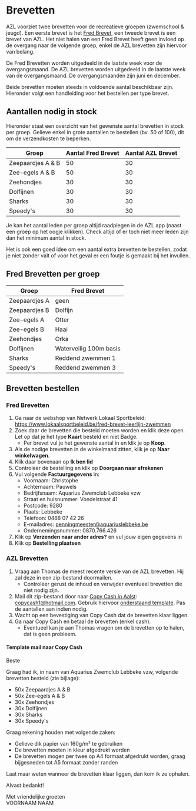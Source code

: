 # Brevetten

AZL voorziet twee brevetten voor de recreatieve groepen (zwemschool & jeugd). Een eerste brevet is het [Fred Brevet](https://fredbrevet.be), een tweede brevet is een brevet van AZL. Het niet halen van een Fred Brevet heeft geen invloed op de overgang naar de volgende groep, enkel de AZL brevetten zijn hiervoor van belang.

De Fred Brevetten worden uitgedeeld in de laatste week voor de overgangsmaand. De AZL brevetten worden uitgedeeld in de laatste week van de overgangsmaand. De overgangsmaanden zijn juni en december.

Beide brevetten moeten steeds in voldoende aantal beschikbaar zijn. Hieronder volgt een handleiding voor het bestellen per type brevet.

## Aantallen nodig in stock

Hieronder staat een overzicht van het gewenste aantal brevetten in stock per groep. Gelieve enkel in grote aantallen te bestellen (bv. 50 of 100), dit om de verzendkosten te beperken.

| Groep             | Aantal Fred Brevet | Aantal AZL Brevet |
| ----------------- | ------------------ | ----------------- |
| Zeepaardjes A & B | 50                 | 30                |
| Zee-egels A & B   | 50                 | 30                |
| Zeehondjes        | 30                 | 30                |
| Dolfijnen         | 30                 | 30                |
| Sharks            | 30                 | 30                |
| Speedy's          | 30                 | 30                |

Je kan het aantal leden per groep altijd raadplegen in de AZL app (naast een groep op het oogje klikken). Check altijd of er toch niet meer leden zijn dan het minimum aantal in stock.

Het is ook een goed idee om een aantal extra brevetten te bestellen, zodat je niet zonder valt of voor het geval er een foutje is gemaakt bij het invullen.

## Fred Brevetten per groep

| Groep         | Fred Brevet            |
| ------------- | ---------------------- |
| Zeepaardjes A | geen                   |
| Zeepaardjes B | Dolfijn                |
| Zee-egels A   | Otter                  |
| Zee-egels B   | Haai                   |
| Zeehondjes    | Orka                   |
| Dolfijnen     | Waterveilig 100m basis |
| Sharks        | Reddend zwemmen 1      |
| Speedy's      | Reddend zwemmen 3      |

## Brevetten bestellen

### Fred Brevetten

1. Ga naar de webshop van Netwerk Lokaal Sportbeleid: <https://www.lokaalsportbeleid.be/fred-brevet-leerlijn-zwemmen>
2. Zoek daar de brevetten die besteld moeten worden en klik deze open. Let op dat je het type **Kaart** besteld en niet Badge.
    - Per brevet vul je het gewenste aantal in en klik je op **Koop**.
3. Als de nodige brevetten in de winkelmand zitten, klik je op **Naar winkelwagen**.
4. Klik daar bovenaan op **Ik ben lid**
5. Controleer de bestelling en klik op **Doorgaan naar afrekenen**
6. Vul volgende **Factuurgegevens** in:
   - Voornaam: Christophe
   - Achternaam: Pauwels
   - Bedrijfsnaam: Aquarius Zwemclub Lebbeke vzw
   - Straat en huisnummer: Vondelstraat 41
   - Postcode: 9280
   - Plaats: Lebbeke
   - Telefoon: 0488 07 42 26
   - E-mailadres: <penningmeester@aquariuslebbeke.be>
   - Ondernemingsnummer: 0870.766.426
7. Klik op **Verzenden naar ander adres?** en vul jouw eigen gegevens in
8. Klik op **Bestelling plaatsen**

### AZL Brevetten

1. Vraag aan Thomas de meest recente versie van de AZL brevetten. Hij zal deze in een zip-bestand doormailen.
   - Controleer gerust de inhoud en verwijder eventueel brevetten die niet nodig zijn.
2. Mail dit zip-bestand door naar [Copy Cash in Aalst](https://copycash.eu): <copycash1@hotmail.com>. Gebruik hiervoor [onderstaand template](#template-mail-naar-copy-cash). Pas de aantallen aan indien nodig.
3. Wacht op een bevestiging van Copy Cash dat de brevetten klaar liggen.
4. Ga naar Copy Cash en betaal de brevetten (enkel cash).
   - Eventueel kan je aan Thomas vragen om de brevetten op te halen, dat is geen probleem.

#### Template mail naar Copy Cash

Beste

Graag had ik, in naam van Aquarius Zwemclub Lebbeke vzw, volgende brevetten besteld (zie bijlage):

- 50x Zeepaardjes A & B
- 50x Zee-egels A & B
- 30x Zeehondjes
- 30x Dolfijnen
- 30x Sharks
- 30x Speedy's

Graag rekening houden met volgende zaken:

- Gelieve dik papier van 160g/m² te gebruiken
- De brevetten moeten in kleur afgedrukt worden
- De brevetten mogen per twee op A4 formaat afgedrukt worden, graag bijgesneden tot A5 formaat zonder randen

Laat maar weten wanneer de brevetten klaar liggen, dan kom ik ze ophalen.

Alvast bedankt!

Met vriendelijke groeten<br/>
VOORNAAM NAAM
